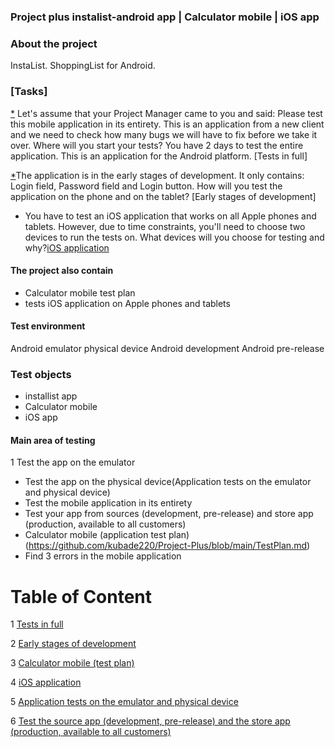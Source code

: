 ### Project plus instalist-android app  | Calculator mobile | iOS app

### About the project

InstaList. ShoppingList for Android.


### [Tasks]
[*](https://github.com/kubade220/Project-Plus/blob/main/Short%20Deadline.md) Let's assume that your Project Manager came to you and said: Please test this mobile application in its entirety. This is an application from a new client and we need to check how many bugs we will have to fix before we take it over. Where will you start your tests? You have 2 days to test the entire application. This is an application for the Android platform. [Tests in full]

[*](https://github.com/kubade220/Project-Plus/blob/main/poor%20resource.md)The application is in the early stages of development. It only contains: Login field, Password field and Login button. How will you test the application on the phone and on the tablet? [Early stages of development]

* You have to test an iOS application that works on all Apple phones and tablets. However, due to time constraints, you'll need to choose two devices to run the tests on. What devices will you choose for testing and why?[iOS application](https://github.com/kubade220/Project-Plus/blob/main/iOS%20application.md)

#### The project also contain
* Calculator mobile test plan
*  tests iOS application on Apple phones and tablets
#### Test environment
Android emulator
physical device
Android development
Android pre-release
### Test objects
* installist app 
* Calculator mobile
* iOS app
#### Main area of testing
1 Test the app on the emulator
* Test the app on the physical device(Application tests on the emulator and physical device)
* Test the mobile application in its entirety
* Test your app from sources (development, pre-release) and store app (production, available to all customers)
* Calculator mobile (application test plan)(https://github.com/kubade220/Project-Plus/blob/main/TestPlan.md)
* Find 3 errors in the mobile application




# Table of Content

1 [Tests in full](https://github.com/kubade220/Project-Plus/blob/main/Short%20Deadline.md)

2 [Early stages of development](https://github.com/kubade220/Project-Plus/blob/main/poor%20resource.md)

3 [Calculator mobile (test plan)](https://github.com/kubade220/Project-Plus/blob/main/TestPlan.md)

4 [iOS application](https://github.com/kubade220/Project-Plus/blob/main/iOS%20application.md)

5 [Application tests on the emulator and physical device](https://github.com/kubade220/Project-Plus/blob/main/emulator%20and%20physical%20device.md)

6 [Test the source app (development, pre-release) and the store app (production, available to all customers)](https://github.com/kubade220/Project-Plus/blob/main/Test%20the%20pre-release%20and%20the%20production%2C%20available%20to%20all%20customers.md)

